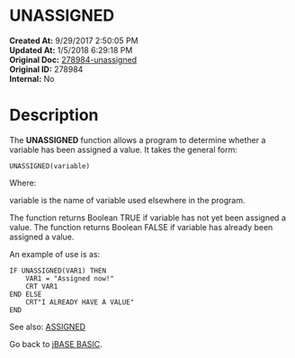 # UNASSIGNED

**Created At:** 9/29/2017 2:50:05 PM  
**Updated At:** 1/5/2018 6:29:18 PM  
**Original Doc:** [278984-unassigned](https://docs.jbase.com/36868-jbase-basic/278984-unassigned)  
**Original ID:** 278984  
**Internal:** No  


# Description

The **UNASSIGNED** function allows a program to determine whether a variable has been assigned a value. It takes the general form:

```
UNASSIGNED(variable)
```

Where:

variable is the name of variable used elsewhere in the program.

The function returns Boolean TRUE if variable has not yet been assigned a value. The function returns Boolean FALSE if variable has already been assigned a value.

An example of use is as:

```
IF UNASSIGNED(VAR1) THEN
    VAR1 = "Assigned now!"
    CRT VAR1
END ELSE
    CRT"I ALREADY HAVE A VALUE"
END
```



See also: [ASSIGNED](./../assigned)

Go back to [jBASE BASIC](./../jbase-basic-programmers-reference-guide).
